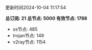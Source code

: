 更新时间2024-10-04 11:17:54

**总订阅: 21**
**总节点: 5000**
**有效节点: 1788**
- ss节点: 485
- trojan节点: 149
- v2ray节点: 1154
